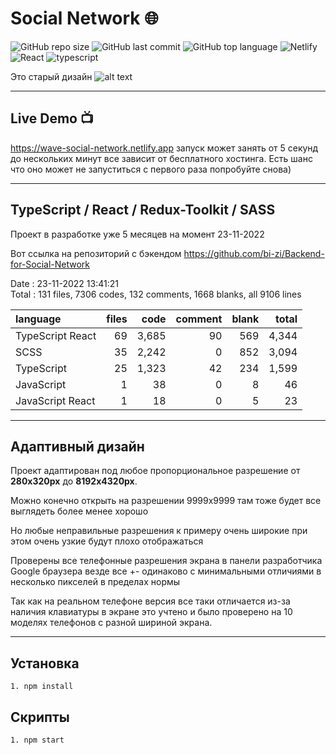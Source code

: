# Social Network 🌐

![GitHub repo size](https://img.shields.io/github/repo-size/bi-zi/Social-Network-Pet-Project) ![GitHub last commit](https://img.shields.io/github/last-commit/bi-zi/Social-Network-Pet-Project) ![GitHub top language](https://img.shields.io/github/languages/top/bi-zi/Social-Network-Pet-Project?color=%23ff0101) ![Netlify](https://img.shields.io/netlify/aef0dbeb-c03d-4c82-b772-4159bec74582?color=%23fdfdfd) ![React](https://img.shields.io/static/v1?label=React&message=18.2.0&color=fbea01) ![typescript](https://img.shields.io/static/v1?label=typescript&message=4.8.4&color=01e2fb)

Это старый дизайн
![alt text](./wave.gif)

---

## Live Demo 📺

https://wave-social-network.netlify.app запуск может занять от 5 секунд до нескольких минут все зависит от бесплатного хостинга. Есть шанс что оно может не запуститься с первого раза попробуйте снова)

---

## TypeScript / React / Redux-Toolkit / SASS

Проект в разработке уже 5 месяцев на момент 23-11-2022

Вот ссылка на репозиторий с бэкендом https://github.com/bi-zi/Backend-for-Social-Network

Date : 23-11-2022 13:41:21 <br/>
Total : 131 files, 7306 codes, 132 comments, 1668 blanks, all 9106 lines

| language         | files |  code | comment | blank | total |
| :--------------- | ----: | ----: | ------: | ----: | ----: |
| TypeScript React |    69 | 3,685 |      90 |   569 | 4,344 |
| SCSS             |    35 | 2,242 |       0 |   852 | 3,094 |
| TypeScript       |    25 | 1,323 |      42 |   234 | 1,599 |
| JavaScript       |     1 |    38 |       0 |     8 |    46 |
| JavaScript React |     1 |    18 |       0 |     5 |    23 |

---

## Адаптивный дизайн

Проект адаптирован под любое пропорциональное разрешение от **280x320px** до **8192x4320px**.

Можно конечно открыть на разрешении 9999x9999 там тоже будет все выглядеть более менее хорошо

Но любые неправильные разрешения к примеру очень широкие при этом очень узкие будут плохо отображаться

Проверены все телефонные разрешения экрана в панели разработчика Google браузера везде все +- одинаково с минимальными отличиями в несколько пикселей в пределах нормы

Так как на реальном телефоне версия все таки отличается из-за наличия клавиатуры в экране это учтено и было проверено на 10 моделях телефонов с разной шириной экрана.

---

## Установка

```
1. npm install
```

## Скрипты

```
1. npm start
```
